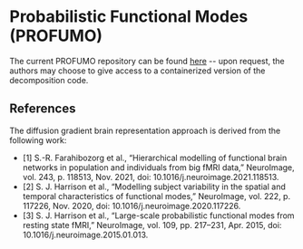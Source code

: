 # Probabilistic Functional Modes (PROFUMO)
The current PROFUMO repository can be found [here](https://git.fmrib.ox.ac.uk/profumo/profumo) -- upon request, the authors may choose to give access to a containerized version of the decomposition code.

## References
The diffusion gradient brain representation approach is derived from the following work:
- [1] S.-R. Farahibozorg et al., “Hierarchical modelling of functional brain networks in population and individuals from big fMRI data,” NeuroImage, vol. 243, p. 118513, Nov. 2021, doi: 10.1016/j.neuroimage.2021.118513.
- [2] S. J. Harrison et al., “Modelling subject variability in the spatial and temporal characteristics of functional modes,” NeuroImage, vol. 222, p. 117226, Nov. 2020, doi: 10.1016/j.neuroimage.2020.117226.
- [3] S. J. Harrison et al., “Large-scale probabilistic functional modes from resting state fMRI,” NeuroImage, vol. 109, pp. 217–231, Apr. 2015, doi: 10.1016/j.neuroimage.2015.01.013.

